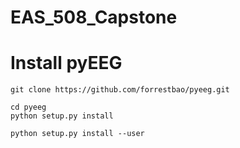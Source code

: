 # EAS_508_Capstone


# Install pyEEG
```
git clone https://github.com/forrestbao/pyeeg.git

cd pyeeg
python setup.py install

python setup.py install --user
```
